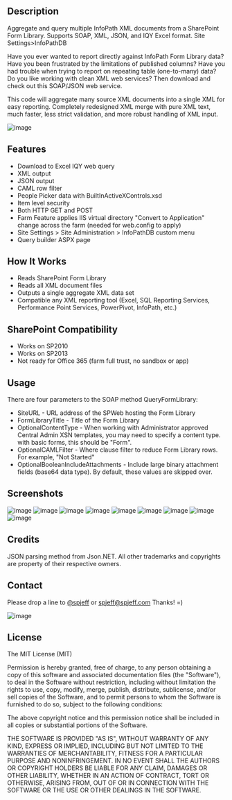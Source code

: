 ## Description
Aggregate and query multiple InfoPath XML documents from a SharePoint Form Library. Supports SOAP, XML, JSON, and IQY Excel format. Site Settings>InfoPathDB

Have you ever wanted to report directly against InfoPath Form Library data? Have you been frustrated by the limitations of published columns? Have you had trouble when trying to report on repeating table (one-to-many) data? Do you like working with clean XML web services? Then download and check out this SOAP/JSON web service. 

This code will aggregate many source XML documents into a single XML for easy reporting. Completely redesigned XML merge with pure XML text, much faster, less strict validation, and more robust handling of XML input.

![image](https://raw.githubusercontent.com/spjeff/infopathdb/master/doc/logo.png)

## Features
* Download to Excel IQY web query
* XML output
* JSON output
* CAML row filter
* People Picker data with BuiltInActiveXControls.xsd
* Item level security
* Both HTTP GET and POST
* Farm Feature applies IIS virtual directory "Convert to Application" change across the farm (needed for web.config to apply)
* Site Settings > Site Administration > InfoPathDB custom menu
* Query builder ASPX page

## How It Works
* Reads SharePoint Form Library
* Reads all XML document files
* Outputs a single aggregate XML data set
* Compatible any XML reporting tool (Excel, SQL Reporting Services, Performance Point Services, PowerPivot, InfoPath, etc.)

## SharePoint Compatibility
* Works on SP2010
* Works on SP2013
* Not ready for Office 365 (farm full trust, no sandbox or app)

## Usage
There are four parameters to the SOAP method QueryFormLibrary:

* SiteURL - URL address of the SPWeb hosting the Form Library
* FormLibraryTitle - Title of the Form Library
* OptionalContentType - When working with Administrator approved Central Admin XSN templates, you may need to specify a content type. with basic forms, this should be "Form".
* OptionalCAMLFilter - Where clause filter to reduce Form Library rows. For example, "<Where><Eq><FieldRef Name='Status'/><Value Type='CHOICE'>Not Started</Value></Eq></Where>"
* OptionalBooleanIncludeAttachments - Include large binary attachment fields (base64 data type). By default, these values are skipped over.

## Screenshots
![image](https://raw.githubusercontent.com/spjeff/infopathdb/master/doc/1.png)
![image](https://raw.githubusercontent.com/spjeff/infopathdb/master/doc/2.png)
![image](https://raw.githubusercontent.com/spjeff/infopathdb/master/doc/3.png)
![image](https://raw.githubusercontent.com/spjeff/infopathdb/master/doc/4.png)
![image](https://raw.githubusercontent.com/spjeff/infopathdb/master/doc/5.png)
![image](https://raw.githubusercontent.com/spjeff/infopathdb/master/doc/6.png)
![image](https://raw.githubusercontent.com/spjeff/infopathdb/master/doc/7.png)
![image](https://raw.githubusercontent.com/spjeff/infopathdb/master/doc/8.png)
![image](https://raw.githubusercontent.com/spjeff/infopathdb/master/doc/9.png)

## Credits
JSON parsing method from Json.NET. All other trademarks and copyrights are property of their respective owners.

## Contact
Please drop a line to [@spjeff](https://twitter.com/spjeff) or [spjeff@spjeff.com](mailto:spjeff@spjeff.com)
Thanks!  =)

![image](http://img.shields.io/badge/first--timers--only-friendly-blue.svg?style=flat-square)

## License

The MIT License (MIT)

Permission is hereby granted, free of charge, to any person obtaining a copy of this software and associated documentation files (the "Software"), to deal in the Software without restriction, including without limitation the rights to use, copy, modify, merge, publish, distribute, sublicense, and/or sell copies of the Software, and to permit persons to whom the Software is furnished to do so, subject to the following conditions:

The above copyright notice and this permission notice shall be included in all copies or substantial portions of the Software.

THE SOFTWARE IS PROVIDED "AS IS", WITHOUT WARRANTY OF ANY KIND, EXPRESS OR IMPLIED, INCLUDING BUT NOT LIMITED TO THE WARRANTIES OF MERCHANTABILITY, FITNESS FOR A PARTICULAR PURPOSE AND NONINFRINGEMENT. IN NO EVENT SHALL THE AUTHORS OR COPYRIGHT HOLDERS BE LIABLE FOR ANY CLAIM, DAMAGES OR OTHER LIABILITY, WHETHER IN AN ACTION OF CONTRACT, TORT OR OTHERWISE, ARISING FROM, OUT OF OR IN CONNECTION WITH THE SOFTWARE OR THE USE OR OTHER DEALINGS IN THE SOFTWARE.